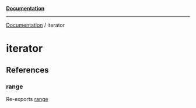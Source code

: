 [**Documentation**](README.md)

---

[Documentation](README.md) / iterator

# iterator

## References

### range

Re-exports [range](iterator/range.md#range)
